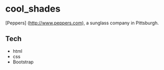 # cool_shades

[Peppers] (http://www.peppers.com), a sunglass company in Pittsburgh.

## Tech

- html
- css
- Bootstrap
